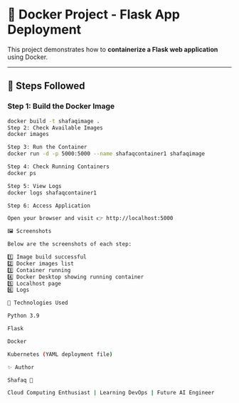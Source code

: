 # 🐳 Docker Project - Flask App Deployment  

This project demonstrates how to **containerize a Flask web application** using Docker.

---

## 🧩 Steps Followed

### **Step 1:** Build the Docker Image  
```bash
docker build -t shafaqimage .
Step 2: Check Available Images
docker images

Step 3: Run the Container
docker run -d -p 5000:5000 --name shafaqcontainer1 shafaqimage

Step 4: Check Running Containers
docker ps

Step 5: View Logs
docker logs shafaqcontainer1

Step 6: Access Application

Open your browser and visit 👉 http://localhost:5000

🖼️ Screenshots

Below are the screenshots of each step:

1️⃣ Image build successful
2️⃣ Docker images list
3️⃣ Container running
4️⃣ Docker Desktop showing running container
5️⃣ Localhost page
6️⃣ Logs

🧠 Technologies Used

Python 3.9

Flask

Docker

Kubernetes (YAML deployment file)

✨ Author

Shafaq 💫

Cloud Computing Enthusiast | Learning DevOps | Future AI Engineer